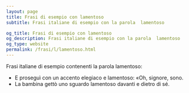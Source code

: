 ```yaml
---
layout: page
title: Frasi di esempio con lamentoso 
subtitle: Frasi italiane di esempio con la parola  lamentoso

og_title: Frasi di esempio con lamentoso 
og_description: Frasi italiane di esempio con la parola  lamentoso
og_type: website
permalink: /frasi/l/lamentoso.html
---
```


Frasi italiane di esempio contenenti la parola lamentoso:


- E proseguì con un accento elegiaco e lamentoso: «Oh, signore, sono.
- La bambina gettò uno sguardo lamentoso davanti e dietro di sé.
